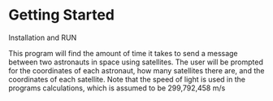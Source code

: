 Getting Started
===============

Installation and RUN

This program will find the amount of time it takes to send a message between two astronauts in space using satellites.
The user will be prompted for the coordinates of each astronaut, how many satellites there are, and the coordinates of each satellite.
Note that the speed of light is used in the programs calculations, which is assumed to be 299,792,458 m/s
